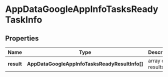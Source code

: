 # AppDataGoogleAppInfoTasksReadyTaskInfo

## Properties

| Name | Type | Description | Notes |
|------------ | ------------- | ------------- | -------------|
**result** | **AppDataGoogleAppInfoTasksReadyResultInfo[]** | array of results |[optional]|